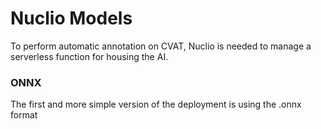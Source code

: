 # Nuclio Models

To perform automatic annotation on CVAT, Nuclio is needed to manage a serverless function for housing the AI. 

### ONNX

The first and more simple version of the deployment is using the .onnx format